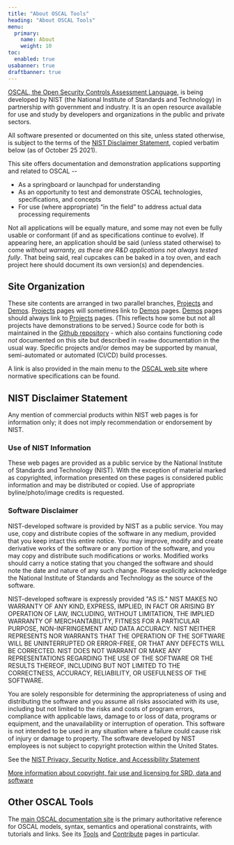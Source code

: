 ```yaml
---
title: "About OSCAL Tools"
heading: "About OSCAL Tools"
menu:
  primary:
    name: About
    weight: 10
toc:
  enabled: true
usabanner: true
draftbanner: true
---
```


[OSCAL, the Open Security Controls Assessment Language](http://pages.nist.gov/OSCAL), is being developed by NIST (the National Institute of Standards and Technology) in partnership with government and industry. It is an open resource available for use and study by developers and organizations in the public and private sectors.

All software presented or documented on this site, unless stated otherwise, is subject to the terms of the [NIST Disclaimer Statement](https://www.nist.gov/disclaimer), copied verbatim below (as of October 25 2021).

This site offers documentation and demonstration applications supporting and related to OSCAL --

  - As a springboard or launchpad for understanding
  - As an opportunity to test and demonstrate OSCAL technologies, specifications, and concepts
  - For use (where appropriate) <q>in the field</q> to address actual data processing requirements

Not all applications will be equally mature, and some may not even be fully usable or conformant (if and as specifications continue to evolve). If appearing here, an application should be said (unless stated otherwise) to come *without warranty, as these are R&amp;D applications not always tested fully*. That being said, real cupcakes can be baked in a toy oven, and each project here should document its own version(s) and dependencies.

## Site Organization

These site contents are arranged in two parallel branches, [Projects](/projects) and [Demos](/demos/). [Projects](/projects) pages will sometimes link to [Demos](/demos/) pages. [Demos](/demos/) pages should always link to [Projects](/projects) pages.  (This reflects how some but not all projects have demonstrations to be served.) Source code for both is maintained in the [Github repository](https://github.com/usnistgov/oscal-tools) - which also contains functioning code *not* documented on this site but described in `readme` documentation in the usual way. Specific projects and/or demos may be supported by manual, semi-automated or automated (CI/CD) build processes.

A link is also provided in the main menu to the [OSCAL web site](https://pages.nist.gov/OSCAL) where normative specifications can be found.

## NIST Disclaimer Statement

Any mention of commercial products within NIST web pages is for information only; it does not imply recommendation or endorsement by NIST.

### Use of NIST Information

These web pages are provided as a public service by the National Institute of Standards and Technology (NIST). With the exception of material marked as copyrighted, information presented on these pages is considered public information and may be distributed or copied. Use of appropriate byline/photo/image credits is requested.

### Software Disclaimer

NIST-developed software is provided by NIST as a public service. You may use, copy and distribute copies of the software in any medium, provided that you keep intact this entire notice. You may improve, modify and create derivative works of the software or any portion of the software, and you may copy and distribute such modifications or works. Modified works should carry a notice stating that you changed the software and should note the date and nature of any such change. Please explicitly acknowledge the National Institute of Standards and Technology as the source of the software.

NIST-developed software is expressly provided "AS IS." NIST MAKES NO WARRANTY OF ANY KIND, EXPRESS, IMPLIED, IN FACT OR ARISING BY OPERATION OF LAW, INCLUDING, WITHOUT LIMITATION, THE IMPLIED WARRANTY OF MERCHANTABILITY, FITNESS FOR A PARTICULAR PURPOSE, NON-INFRINGEMENT AND DATA ACCURACY. NIST NEITHER REPRESENTS NOR WARRANTS THAT THE OPERATION OF THE SOFTWARE WILL BE UNINTERRUPTED OR ERROR-FREE, OR THAT ANY DEFECTS WILL BE CORRECTED. NIST DOES NOT WARRANT OR MAKE ANY REPRESENTATIONS REGARDING THE USE OF THE SOFTWARE OR THE RESULTS THEREOF, INCLUDING BUT NOT LIMITED TO THE CORRECTNESS, ACCURACY, RELIABILITY, OR USEFULNESS OF THE SOFTWARE.

You are solely responsible for determining the appropriateness of using and distributing the software and you assume all risks associated with its use, including but not limited to the risks and costs of program errors, compliance with applicable laws, damage to or loss of data, programs or equipment, and the unavailability or interruption of operation. This software is not intended to be used in any situation where a failure could cause risk of injury or damage to property. The software developed by NIST employees is not subject to copyright protection within the United States.

See the [NIST Privacy, Security Notice, and Accessibility Statement](https://www.nist.gov/property-fieldsection/privacy-statementsecuritynoticeaccessibility-statement)

[More information about copyright, fair use and licensing for SRD, data and software](https://www.nist.gov/open/copyright-fair-use-and-licensing-statements-srd-data-software-and-technical-series-publications)

## Other OSCAL Tools

The [main OSCAL documentation site](http://pages.nist.gov/OSCAL) is the primary authoritative reference for OSCAL  models, syntax, semantics and operational constraints, with tutorials and links. See its [Tools](https://pages.nist.gov/OSCAL/tools/) and [Contribute](https://pages.nist.gov/OSCAL/contribute/) pages in particular.


